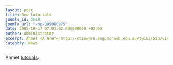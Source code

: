 ```yaml
---
layout: post
title: New tutorials
joomla_id: 3510
joomla_url: "-sp-805000975"
date: 2005-10-17 07:03:02.000000000 +02:00
author: Administrator
excerpt: Ahmet <A href="http://ctieware.eng.monash.edu.au/twiki/bin/view/Simulation/Tutorials">tutorials</A>.
category: News
---
```

Ahmet <A href="http://ctieware.eng.monash.edu.au/twiki/bin/view/Simulation/Tutorials">tutorials</A>.
